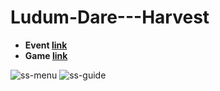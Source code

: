 # Ludum-Dare---Harvest

+ **Event [link](https://ldjam.com/events/ludum-dare/52/thinking-currently)**
+ **Game [link](https://asr07.itch.io/harvest-fruits)**

![ss-menu](https://user-images.githubusercontent.com/78421242/211565004-0cb3f7fc-7ace-4e6c-8a7c-234a40ca0e21.png)
![ss-guide](https://user-images.githubusercontent.com/78421242/211565031-3c8a6671-ca06-4000-a81e-02b9af49d9d6.png)

